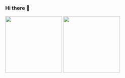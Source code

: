 ### Hi there 👋



<div>
  <img height="180em" src="https://github-readme-stats.vercel.app/api?username=Fionzera&theme=midnight-purple"/>
  <img height="180em" src="https://github-readme-stats.vercel.app/api/top-langs/?username=Fionzera&theme=midnight-purple"/>
</div>

<!--
**Fionzera/Fionzera** is a ✨ _special_ ✨ repository because its `README.md` (this file) appears on your GitHub profile.

Here are some ideas to get you started:

- 🔭 I’m currently working on ...
- 🌱 I’m currently learning ...
- 👯 I’m looking to collaborate on ...
- 🤔 I’m looking for help with ...
- 💬 Ask me about ...
- 📫 How to reach me: ...
- 😄 Pronouns: ...
- ⚡ Fun fact: ...
-->
